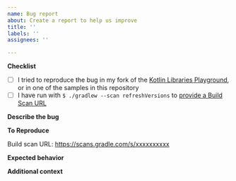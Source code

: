 ```yaml
---
name: Bug report
about: Create a report to help us improve
title: ''
labels: ''
assignees: ''

---
```


**Checklist**

- [ ] I tried to reproduce the bug in my fork of the [Kotlin Libraries Playground](https://github.com/LouisCAD/kotlin-libraries-playground), or in one of the samples in this repository
- [ ] I have run with `$ ./gradlew --scan refreshVersions` to [provide a Build Scan URL](https://dev.to/jmfayard/the-one-gradle-trick-that-supersedes-all-the-others-5bpg)

**Describe the bug**

<!-- A clear and concise description of what the bug is. -->

**To Reproduce**

Build scan URL: https://scans.gradle.com/s/xxxxxxxxxx

<!-- Steps to reproduce the behavior: -->
<!-- 1. ... -->
<!-- 2. ... -->
<!-- 3. ... -->
<!-- 4. See error -->

**Expected behavior**
<!-- A clear and concise description of what you expected to happen. -->

**Additional context**
<!-- Add any other context about the problem here. -->

